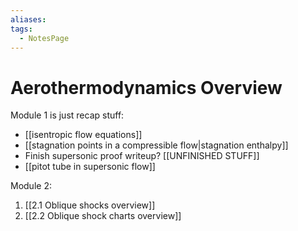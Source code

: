 ```yaml
---
aliases: 
tags:
  - NotesPage
---
```


# Aerothermodynamics Overview

Module 1 is just recap stuff:
- [[isentropic flow equations]]
- [[stagnation points in a compressible flow|stagnation enthalpy]]
- Finish supersonic proof writeup? [[UNFINISHED STUFF]]
- [[pitot tube in supersonic flow]]

Module 2:
1) [[2.1 Oblique shocks overview]]
1) [[2.2 Oblique shock charts overview]]
